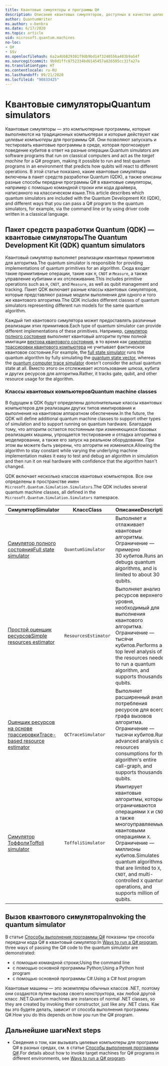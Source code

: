 ```yaml
---
title: Квантовые симуляторы и программы Q#
description: Описание квантовых симуляторов, доступных в качестве целевых компьютеров для программ Q#.
author: QuantumWriter
ms.author: v-benbra
ms.date: 6/17/2020
ms.topic: article
uid: microsoft.quantum.machines
no-loc:
- Q#
- $$v
ms.openlocfilehash: 6a2a4bb829301f9db9bd14f3240556a403b9a54f
ms.sourcegitcommit: 9b0d1ffc8752334bd6145457a826505cc31fa27a
ms.translationtype: HT
ms.contentlocale: ru-RU
ms.lasthandoff: 09/21/2020
ms.locfileid: "90833425"
---
```

# <a name="quantum-simulators"></a><span data-ttu-id="46b50-103">Квантовые симуляторы</span><span class="sxs-lookup"><span data-stu-id="46b50-103">Quantum simulators</span></span>

<span data-ttu-id="46b50-104">Квантовые симуляторы — это компьютерные программы, которые выполняются на традиционных компьютерах и которые действуют как *целевые компьютеры* для программы Q#. Они позволяют запускать и тестировать квантовые программы в среде, которая прогнозирует поведение кубитов в ответ на разные операции.</span><span class="sxs-lookup"><span data-stu-id="46b50-104">Quantum simulators are software programs that run on classical computers and act as the *target machine* for a Q# program, making it possible to run and test quantum programs in an environment that predicts how qubits will react to different operations.</span></span> <span data-ttu-id="46b50-105">В этой статье показано, какие квантовые симуляторы включены в пакет средств разработки Quantum (QDK), а также описаны разные способы передачи программы Q# в квантовые симуляторы, например с помощью командной строки или кода драйвера, написанного на классическом языке.</span><span class="sxs-lookup"><span data-stu-id="46b50-105">This article describes which quantum simulators are included with the Quantum Development Kit (QDK), and different ways that you can pass a Q# program to the quantum simulators, for example, via the command line or by using driver code written in a classical language.</span></span>  



## <a name="the-quantum-development-kit-qdk-quantum-simulators"></a><span data-ttu-id="46b50-106">Пакет средств разработки Quantum (QDK) — квантовые симуляторы</span><span class="sxs-lookup"><span data-stu-id="46b50-106">The Quantum Development Kit (QDK) quantum simulators</span></span>

<span data-ttu-id="46b50-107">Квантовый симулятор выполняет реализации квантовых примитивов для алгоритма.</span><span class="sxs-lookup"><span data-stu-id="46b50-107">The quantum simulator is responsible for providing implementations of quantum primitives for an algorithm.</span></span> <span data-ttu-id="46b50-108">Сюда входят такие примитивные операции, такие как `H`, `CNOT` и `Measure`, а также управление кубитами и их отслеживание.</span><span class="sxs-lookup"><span data-stu-id="46b50-108">This includes primitive operations such as `H`, `CNOT`, and `Measure`, as well as qubit management and tracking.</span></span> <span data-ttu-id="46b50-109">Пакет QDK включает разные классы квантовых симуляторов, которые представляют разные модели выполнения для одного и того же квантового алгоритма.</span><span class="sxs-lookup"><span data-stu-id="46b50-109">The QDK includes different classes of quantum simulators representing different run models for the same quantum algorithm.</span></span> 


<span data-ttu-id="46b50-110">Каждый тип квантового симулятора может предоставлять различные реализации этих примитивов.</span><span class="sxs-lookup"><span data-stu-id="46b50-110">Each type of quantum simulator can provide different implementations of these primitives.</span></span> <span data-ttu-id="46b50-111">Например, [симулятор полного состояния](xref:microsoft.quantum.machines.full-state-simulator) выполняет квантовый алгоритм путем полной имитации [вектора квантового состояния](xref:microsoft.quantum.glossary#quantum-state), в то время как [симулятор трассировки квантового компьютера](xref:microsoft.quantum.machines.qc-trace-simulator.intro) не учитывает фактическое квантовое состояние.</span><span class="sxs-lookup"><span data-stu-id="46b50-111">For example, the [full state simulator](xref:microsoft.quantum.machines.full-state-simulator) runs the quantum algorithm by fully simulating the [quantum state vector](xref:microsoft.quantum.glossary#quantum-state), whereas the [quantum computer trace simulator](xref:microsoft.quantum.machines.qc-trace-simulator.intro) doesn't consider the actual quantum state at all.</span></span> <span data-ttu-id="46b50-112">Вместо этого он отслеживает использование шлюза, кубита и других ресурсов для алгоритма.</span><span class="sxs-lookup"><span data-stu-id="46b50-112">Rather, it tracks gate, qubit, and other resource usage for the algorithm.</span></span>

### <a name="quantum-machine-classes"></a><span data-ttu-id="46b50-113">Классы квантовых компьютеров</span><span class="sxs-lookup"><span data-stu-id="46b50-113">Quantum machine classes</span></span>

<span data-ttu-id="46b50-114">В будущем в QDK будут определены дополнительные классы квантовых компьютеров для реализации других типов имитирования и выполнения на квантовом аппаратном обеспечении.</span><span class="sxs-lookup"><span data-stu-id="46b50-114">In the future, the QDK will define additional quantum machine classes to support other types of simulation and to support running on quantum hardware.</span></span> <span data-ttu-id="46b50-115">Благодаря тому, что алгоритм остается постоянным при изменяющихся базовых реализациях машины, упрощается тестирование и отладка алгоритма в моделировании, а также его запуск на реальном оборудовании. При этом вы можете быть уверены, что алгоритм не изменился.</span><span class="sxs-lookup"><span data-stu-id="46b50-115">Allowing the algorithm to stay constant while varying the underlying machine implementation makes it easy to test and debug an algorithm in simulation and then run it on real hardware with confidence that the algorithm hasn't changed.</span></span>

<span data-ttu-id="46b50-116">QDK включает несколько классов квантовых компьютеров. Все они определены в пространстве имен `Microsoft.Quantum.Simulation.Simulators`.</span><span class="sxs-lookup"><span data-stu-id="46b50-116">The QDK includes several quantum machine classes, all defined in the `Microsoft.Quantum.Simulation.Simulators` namespace.</span></span>

|<span data-ttu-id="46b50-117">Симулятор</span><span class="sxs-lookup"><span data-stu-id="46b50-117">Simulator</span></span> |<span data-ttu-id="46b50-118">Класс</span><span class="sxs-lookup"><span data-stu-id="46b50-118">Class</span></span>|<span data-ttu-id="46b50-119">Описание</span><span class="sxs-lookup"><span data-stu-id="46b50-119">Description</span></span>|
|-----|------|---|
|[<span data-ttu-id="46b50-120">Симулятор полного состояния</span><span class="sxs-lookup"><span data-stu-id="46b50-120">Full state simulator</span></span>](xref:microsoft.quantum.machines.full-state-simulator)| `QuantumSimulator` | <span data-ttu-id="46b50-121">Выполняет и отлаживает квантовые алгоритмы. Ограничение — примерно 30 кубитов.</span><span class="sxs-lookup"><span data-stu-id="46b50-121">Runs and debugs quantum algorithms, and is limited to about 30 qubits.</span></span> |
|[<span data-ttu-id="46b50-122">Простой оценщик ресурсов</span><span class="sxs-lookup"><span data-stu-id="46b50-122">Simple resources estimator</span></span>](xref:microsoft.quantum.machines.resources-estimator)| `ResourcesEstimator` | <span data-ttu-id="46b50-123">Выполняет анализ ресурсов верхнего уровня, необходимый для выполнения квантового алгоритма. Ограничение — тысячи кубитов.</span><span class="sxs-lookup"><span data-stu-id="46b50-123">Performs a top level analysis of the resources needed to run a quantum algorithm, and supports thousands of qubits.</span></span>|
|[<span data-ttu-id="46b50-124">Оценщик ресурсов на основе трассировки</span><span class="sxs-lookup"><span data-stu-id="46b50-124">Trace-based resource estimator</span></span>](xref:microsoft.quantum.machines.qc-trace-simulator.intro)|  `QCTraceSimulator` |<span data-ttu-id="46b50-125">Выполняет расширенный анализ потребления ресурсов для всего графа вызовов алгоритма. Ограничение — тысячи кубитов.</span><span class="sxs-lookup"><span data-stu-id="46b50-125">Runs advanced analysis of resources consumptions for the algorithm's entire call-graph, and supports thousands of qubits.</span></span>|
|[<span data-ttu-id="46b50-126">Симулятор Тоффоли</span><span class="sxs-lookup"><span data-stu-id="46b50-126">Toffoli simulator</span></span>](xref:microsoft.quantum.machines.toffoli-simulator)| `ToffoliSimulator` |<span data-ttu-id="46b50-127">Имитирует квантовые алгоритмы, которые ограничиваются операциями `X` и `CNOT`, а также многоуправляемыми квантовыми операциями `X`. Ограничение — миллионы кубитов.</span><span class="sxs-lookup"><span data-stu-id="46b50-127">Simulates quantum algorithms that are limited to `X`, `CNOT`, and multi-controlled `X` quantum operations, and supports million of qubits.</span></span> |

## <a name="invoking-the-quantum-simulator"></a><span data-ttu-id="46b50-128">Вызов квантового симулятора</span><span class="sxs-lookup"><span data-stu-id="46b50-128">Invoking the quantum simulator</span></span>

<span data-ttu-id="46b50-129">В статье [Способы выполнения программы Q#](xref:microsoft.quantum.guide.host-programs) показаны три способа передачи кода Q# в квантовый симулятор:</span><span class="sxs-lookup"><span data-stu-id="46b50-129">In [Ways to run a Q# program](xref:microsoft.quantum.guide.host-programs), three ways of passing the Q# code to the quantum simulator are demonstrated:</span></span> 

* <span data-ttu-id="46b50-130">с помощью командной строки;</span><span class="sxs-lookup"><span data-stu-id="46b50-130">Using the command line</span></span>
* <span data-ttu-id="46b50-131">с помощью основной программы Python;</span><span class="sxs-lookup"><span data-stu-id="46b50-131">Using a Python host program</span></span>
* <span data-ttu-id="46b50-132">с помощью основной программы C#.</span><span class="sxs-lookup"><span data-stu-id="46b50-132">Using a C# host program</span></span>

<span data-ttu-id="46b50-133">Квантовые машины — это экземпляры обычных классов .NET, поэтому они создаются путем вызова своего конструктора, как любой другой класс .NET.</span><span class="sxs-lookup"><span data-stu-id="46b50-133">Quantum machines are instances of normal .NET classes, so they are created by invoking their constructor, just like any .NET class.</span></span> <span data-ttu-id="46b50-134">Как вы это будете делать, зависит от способа выполнения программы Q#.</span><span class="sxs-lookup"><span data-stu-id="46b50-134">How you do this depends on how you run the Q# program.</span></span>

## <a name="next-steps"></a><span data-ttu-id="46b50-135">Дальнейшие шаги</span><span class="sxs-lookup"><span data-stu-id="46b50-135">Next steps</span></span>

* <span data-ttu-id="46b50-136">Сведения о том, как вызывать целевые компьютеры для программ Q# в разных средах, см. в статье [Способы выполнения программы Q#](xref:microsoft.quantum.guide.host-programs).</span><span class="sxs-lookup"><span data-stu-id="46b50-136">For details about how to invoke target machines for Q# programs in different environments, see [Ways to run a Q# program](xref:microsoft.quantum.guide.host-programs).</span></span>
